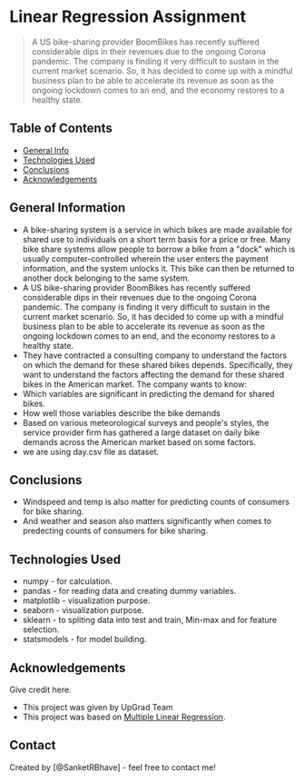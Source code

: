 # Linear Regression Assignment
> A US bike-sharing provider BoomBikes has recently suffered considerable dips in their revenues due to the ongoing Corona pandemic. The company is finding it very difficult to sustain in the current market scenario. So, it has decided to come up with a mindful business plan to be able to accelerate its revenue as soon as the ongoing lockdown comes to an end, and the economy restores to a healthy state. 


## Table of Contents
* [General Info](#general-information)
* [Technologies Used](#technologies-used)
* [Conclusions](#conclusions)
* [Acknowledgements](#acknowledgements)

<!-- You can include any other section that is pertinent to your problem -->

## General Information
- A bike-sharing system is a service in which bikes are made available for shared use to individuals on a short term basis for a price or free. Many bike share systems allow people to borrow a bike from a "dock" which is usually computer-controlled wherein the user enters the payment information, and the system unlocks it. This bike can then be returned to another dock belonging to the same system.
- A US bike-sharing provider BoomBikes has recently suffered considerable dips in their revenues due to the ongoing Corona pandemic. The company is finding it very difficult to sustain in the current market scenario. So, it has decided to come up with a mindful business plan to be able to accelerate its revenue as soon as the ongoing lockdown comes to an end, and the economy restores to a healthy state. 
- They have contracted a consulting company to understand the factors on which the demand for these shared bikes depends. Specifically, they want to understand the factors affecting the demand for these shared bikes in the American market. The company wants to know:
 - Which variables are significant in predicting the demand for shared bikes.
 - How well those variables describe the bike demands
- Based on various meteorological surveys and people's styles, the service provider firm has gathered a large dataset on daily bike demands across the American market based on some factors. 
- we are using day.csv file as dataset.

<!-- You don't have to answer all the questions - just the ones relevant to your project. -->

## Conclusions
- Windspeed and temp is also matter for predicting counts of consumers for bike sharing.
- And weather and season also matters significantly when comes to predecting counts of consumers for bike sharing.

<!-- You don't have to answer all the questions - just the ones relevant to your project. -->


## Technologies Used
- numpy - for calculation.
- pandas - for reading data and creating dummy variables.
- matplotlib - visualization purpose.
- seaborn - visualization purpose.
- sklearn - to spliting data into test and train, Min-max and for feature selection.
- statsmodels - for model building.

<!-- As the libraries versions keep on changing, it is recommended to mention the version of library used in this project -->

## Acknowledgements
Give credit here.
- This project was given by UpGrad Team
- This project was based on [Multiple Linear Regression](https://en.wikipedia.org/wiki/Linear_regression).


## Contact
Created by [@SanketRBhave] - feel free to contact me!


<!-- Optional -->
<!-- ## License -->
<!-- This project is open source and available under the [... License](). -->

<!-- You don't have to include all sections - just the one's relevant to your project -->